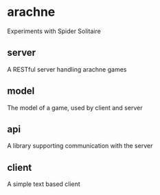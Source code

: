 # arachne
Experiments with Spider Solitaire

## server
A RESTful server handling arachne games

## model
The model of a game, used by client and server

## api
A library supporting communication with the server

## client
A simple text based client 
